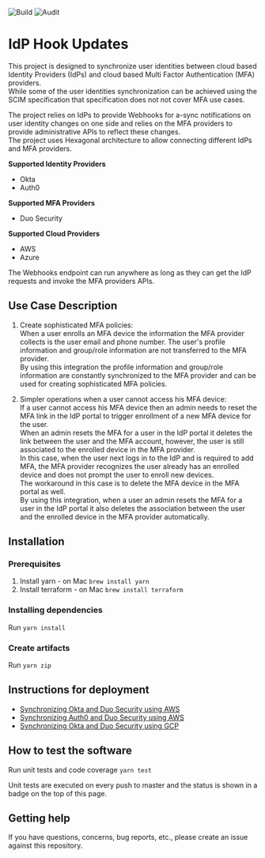 ![Build](https://github.com/cisco-sbgidm/idp-hook-updates/workflows/Build/badge.svg)
![Audit](https://github.com/cisco-sbgidm/idp-hook-updates/workflows/Audit/badge.svg)

# IdP Hook Updates

This project is designed to synchronize user identities between cloud based Identity Providers (IdPs) and cloud based Multi Factor Authentication (MFA) providers.  
While some of the user identities synchronization can be achieved using the SCIM specification that specification does not not cover MFA use cases.

The project relies on IdPs to provide Webhooks for a-sync notifications on user identity changes on one side and relies on the MFA providers to provide administrative APIs to reflect these changes.  
The project uses Hexagonal architecture to allow connecting different IdPs and MFA providers.

**Supported Identity Providers**
* Okta
* Auth0

**Supported MFA Providers**
* Duo Security

**Supported Cloud Providers**
* AWS
* Azure

The Webhooks endpoint can run anywhere as long as they can get the IdP requests and invoke the MFA providers APIs.

## Use Case Description

1. Create sophisticated MFA policies:  
   When a user enrolls an MFA device the information the MFA provider collects is the user email and phone number.
   The user's profile information and group/role information are not transferred to the MFA provider.  
   By using this integration the profile information and group/role information are constantly synchronized to the MFA provider and can be used for creating sophisticated MFA policies.

1. Simpler operations when a user cannot access his MFA device:  
   If a user cannot access his MFA device then an admin needs to reset the MFA link in the IdP portal to trigger enrollment of a new MFA device for the user.  
   When an admin resets the MFA for a user in the IdP portal it deletes the link between the user and the MFA account, however, the user is still associated to the enrolled device in the MFA provider.  
   In this case, when the user next logs in to the IdP and is required to add MFA, the MFA provider recognizes the user already has an enrolled device and does not prompt the user to enroll new devices.  
   The workaround in this case is to delete the MFA device in the MFA portal as well.  
   By using this integration, when a user an admin resets the MFA for a user in the IdP portal it also deletes the association between the user and the enrolled device in the MFA provider automatically.

## Installation

### Prerequisites
1. Install yarn - on Mac `brew install yarn`
1. Install terraform - on Mac `brew install terraform`

### Installing dependencies
Run `yarn install`

### Create artifacts
Run `yarn zip`

## Instructions for deployment

* [Synchronizing Okta and Duo Security using AWS](okta/duo/aws/README.md)
* [Synchronizing Auth0 and Duo Security using AWS](auth0/duo/aws/README.md)
* [Synchronizing Okta and Duo Security using GCP](okta/duo/gcp/README.md)

## How to test the software
Run unit tests and code coverage `yarn test`

Unit tests are executed on every push to master and the status is shown in a badge on the top of this page.

## Getting help
If you have questions, concerns, bug reports, etc., please create an issue against this repository.
